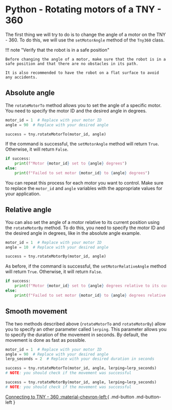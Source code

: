 # Python - Rotating motors of a TNY - 360

The first thing we will try to do is to change the angle of a motor on the TNY - 360. To do this, we will use the `setMotorAngle` method of the `Tny360` class.

!!! note "Verify that the robot is in a safe position"

    Before changing the angle of a motor, make sure that the robot is in a safe position and that there are no obstacles in its path.
    
    It is also recommended to have the robot on a flat surface to avoid any accidents.

## Absolute angle

The `rotateMotorTo` method allows you to set the angle of a specific motor. You need to specify the motor ID and the desired angle in degrees.

```python
motor_id = 1  # Replace with your motor ID
angle = 90  # Replace with your desired angle

success = tny.rotateMotorTo(motor_id, angle)
```

If the command is successful, the `setMotorAngle` method will return `True`. Otherwise, it will return `False`.

```python
if success:
    print(f"Motor {motor_id} set to {angle} degrees")
else:
    print(f"Failed to set motor {motor_id} to {angle} degrees")
```

You can repeat this process for each motor you want to control. Make sure to replace the `motor_id` and `angle` variables with the appropriate values for your application.

## Relative angle

You can also set the angle of a motor relative to its current position using the `rotateMotorBy` method. To do this, you need to specify the motor ID and the desired angle in degrees, like in the absolute angle example.

```python
motor_id = 1  # Replace with your motor ID
angle = 10  # Replace with your desired angle

success = tny.rotateMotorBy(motor_id, angle)
```

As before, if the command is successful, the `setMotorRelativeAngle` method will return `True`. Otherwise, it will return `False`.

```python
if success:
    print(f"Motor {motor_id} set to {angle} degrees relative to its current position")
else:
    print(f"Failed to set motor {motor_id} to {angle} degrees relative to its current position")
```

## Smooth movement

The two methods described above (`rotateMotorTo` and `rotateMotorBy`) allow you to specify an other parameter called `lerping`.
This parameter allows you to specify the duration of the movement in seconds. By default, the movement is done as fast as possible.

```python
motor_id = 1  # Replace with your motor ID
angle = 90  # Replace with your desired angle
lerp_seconds = 2  # Replace with your desired duration in seconds

success = tny.rotateMotorTo(motor_id, angle, lerping=lerp_seconds)
# NOTE: you should check if the movement was successful

success = tny.rotateMotorBy(motor_id, angle, lerping=lerp_seconds)
# NOTE: you should check if the movement was successful
```

<div class="buttons" markdown>

[Connecting to TNY - 360 :material-chevron-left:](connect.md){ .md-button .md-button-left }

</div>